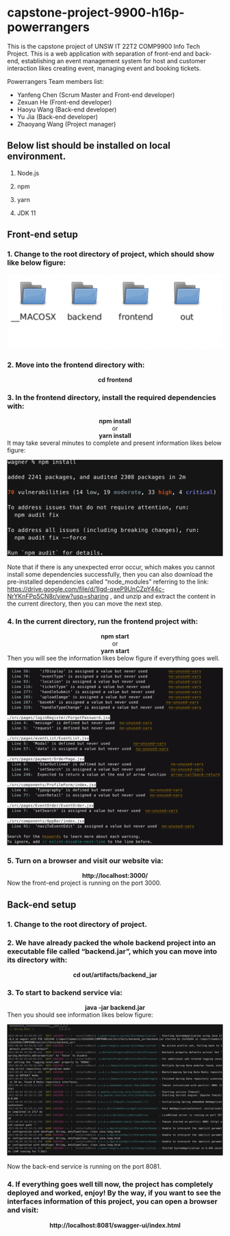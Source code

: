 # capstone-project-9900-h16p-powerrangers

This is the capstone project of UNSW IT 22T2 COMP9900 Info Tech Project. This is a web application with separation of front-end and back-end, establishing an event management system for host and customer interaction likes creating event, managing event and booking tickets.

Powerrangers Team members list:

 - Yanfeng Chen (Scrum Master and Front-end developer)
 - Zexuan He (Front-end developer)
 - Haoyu Wang (Back-end developer)
 - Yu Jia (Back-end developer)
 - Zhaoyang Wang (Project manager)

## Below list should be installed on local environment.

1. Node.js

2. npm

3. yarn

4. JDK 11

## Front-end setup

### 1. Change to the root directory of project, which should show like below figure:

![1](images/1.png)

### 2. Move into the frontend directory with:

<center><b>cd frontend</b></center>

### 3. In the frontend directory, install the required dependencies with:

<center><b>npm install</b></center>
<center>or</center>
<center><b>yarn install</b></center>
It may take several minutes to complete and present information likes below figure:

![2](images/2.png)

Note that if there is any unexpected error occur, which makes you cannot install some dependencies successfully, then you can also download the pre-installed dependencies called “node_modules” referring to the link:
https://drive.google.com/file/d/1Igd-qxeP9UnCZpY44c-NrYKnFPp5CN8r/view?usp=sharing ,
and unzip and extract the content in the current directory, then you can move the next step.

### 4. In the current directory, run the frontend project with:

<center><b>npm start</b></center>
<center>or</center>
<center><b>yarn start</b></center>
Then you will see the information likes below figure if everything goes well.

![3](images/3.png)

### 5. Turn on a browser and visit our website via:

<center><b>http://localhost:3000/</b></center>
Now the front-end project is running on the port 3000.

## Back-end setup

### 1. Change to the root directory of project.

### 2. We have already packed the whole backend project into an executable file called “backend.jar”, which you can move into its directory with:

<center><b> cd out/artifacts/backend_jar</b></center>

### 3. To start to backend service via:

<center><b> java -jar backend.jar</b></center>
Then you should see information likes below figure:

![4](images/4.png)

Now the back-end service is running on the port 8081.

### 4. If everything goes well till now, the project has completely deployed and worked, enjoy! By the way, if you want to see the interfaces information of this project, you can open a browser and visit:

<center><b>http://localhost:8081/swagger-ui/index.html</b></center>
